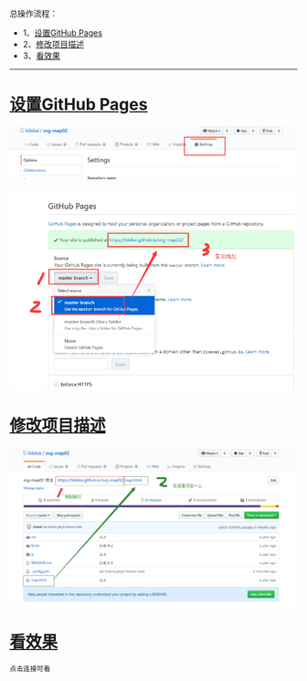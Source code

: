 总操作流程：
- 1、[设置GitHub Pages](#github-01)
- 2、[修改项目描述](#github-02)
- 3、[看效果](#github-03)

***

# <a name="github-01" href="#" >设置GitHub Pages</a>

![](image/3-1.png)

![](image/3-2.png)

# <a name="github-02" href="#" >修改项目描述</a>

![](image/3-3.png)

# <a name="github-03" href="#" >看效果</a>

`点击连接可看`